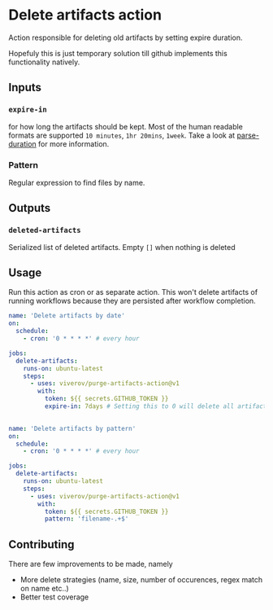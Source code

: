 # Delete artifacts action

Action responsible for deleting old artifacts by setting expire duration.

Hopefuly this is just temporary solution till github implements this functionality natively.

## Inputs
### `expire-in`
for how long the artifacts should be kept.
Most of the human readable formats are supported `10 minutes`, `1hr 20mins`, `1week`.
Take a look at [parse-duration](https://github.com/jkroso/parse-duration) for more information.

### Pattern
Regular expression to find files by name.


## Outputs
### `deleted-artifacts`
Serialized list of deleted artifacts. Empty `[]` when nothing is deleted

## Usage

Run this action as cron or as separate action. This won't delete artifacts of running workflows because they
are persisted after workflow completion.

```yaml
name: 'Delete artifacts by date'
on:
  schedule:
    - cron: '0 * * * *' # every hour

jobs:
  delete-artifacts:
    runs-on: ubuntu-latest
    steps:
      - uses: viverov/purge-artifacts-action@v1
        with:
          token: ${{ secrets.GITHUB_TOKEN }}
          expire-in: 7days # Setting this to 0 will delete all artifacts
          
```

```yaml
name: 'Delete artifacts by pattern'
on:
  schedule:
    - cron: '0 * * * *' # every hour

jobs:
  delete-artifacts:
    runs-on: ubuntu-latest
    steps:
      - uses: viverov/purge-artifacts-action@v1
        with:
          token: ${{ secrets.GITHUB_TOKEN }}
          pattern: 'filename-.+$'
```

## Contributing

There are few improvements to be made, namely
- More delete strategies (name, size, number of occurences, regex match on name etc..)
- Better test coverage

